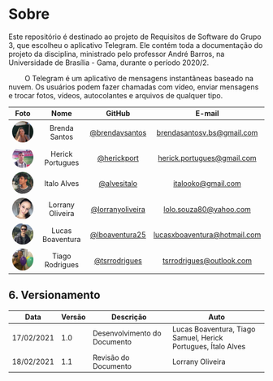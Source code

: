 # Sobre
Este repositório é destinado ao projeto de Requisitos de Software do Grupo 3, que escolheu o aplicativo Telegram. Ele contém toda a documentação do projeto da disciplina, ministrado pelo professor André Barros, na Universidade de Brasília - Gama, durante o período 2020/2.

   O Telegram é um aplicativo de mensagens instantâneas baseado na nuvem. Os usuários podem fazer chamadas com vídeo, enviar mensagens e trocar fotos, vídeos, autocolantes e arquivos de qualquer tipo.

|Foto | Nome | GitHub | E-mail |
|:--:|:--:|:--:|:--:|
| <img width=100 style="border-radius:50%" src="./assets/integrantes/brenda.jpeg"/> | Brenda Santos | [@brendavsantos][brenda-github] | brendasantosv.bs@gmail.com
| <img width=100 style="border-radius:50%" src="./assets/integrantes/herick.jpeg"/> | Herick Portugues | [@herickport][Herick-github] | herick.portugues@gmail.com
| <img width=100 style="border-radius:50%" src="./assets/integrantes/italo.jpeg"/> | Italo Alves | [@alvesitalo][Italo-github] | italooko@gmail.com
| <img width=100 style="border-radius:50%" src="./assets/integrantes/lorrany.jpeg"/> | Lorrany Oliveira | [@lorranyoliveira][lorrany-github] | lolo.souza80@yahoo.com
| <img width=100 style="border-radius:50%" src="./assets/integrantes/lucas.png"/> | Lucas Boaventura | [@lboaventura25][lucas-github] | lucasxboaventura@hotmail.com
| <img width=100 style="border-radius:50%" src="./assets/integrantes/tiago.jpeg"/> | Tiago Rodrigues | [@tsrrodrigues][tiago-github] | tsrrodrigues@outlook.com

[brenda-github]:https://github.com/brendavsantos
[herick-github]:https://github.com/herickport
[italo-github]:https://github.com/italooko@gmail.com
[lucas-github]:https://github.com/lboaventura25
[lorrany-github]:https://github.com/lorranyoliveira
[tiago-github]:https://github.com/tsrrodrigues


## 6. Versionamento
			
|Data|Versão|Descrição|Auto|			
|----|------|---------|----|			
|17/02/2021|1.0|Desenvolvimento do Documento|Lucas Boaventura, Tiago Samuel, Herick Portugues, Ítalo Alves|
|18/02/2021|1.1|Revisão do Documento|Lorrany Oliveira|